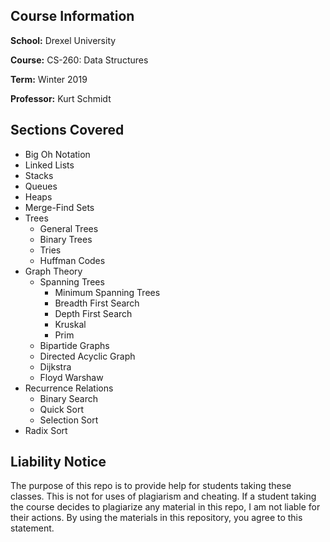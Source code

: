 ## Course Information

**School:** Drexel University

**Course:** CS-260: Data Structures

**Term:** Winter 2019

**Professor:** Kurt Schmidt

## Sections Covered
- Big Oh Notation
- Linked Lists
- Stacks
- Queues
- Heaps
- Merge-Find Sets
- Trees
  - General Trees
  - Binary Trees
  - Tries
  - Huffman Codes
- Graph Theory
  - Spanning Trees
    - Minimum Spanning Trees
    - Breadth First Search
    - Depth First Search
    - Kruskal
    - Prim
  - Bipartide Graphs
  - Directed Acyclic Graph
  - Dijkstra
  - Floyd Warshaw
- Recurrence Relations
  - Binary Search
  - Quick Sort
  - Selection Sort
- Radix Sort

## Liability Notice
The purpose of this repo is to provide help for students taking these classes.
This is not for uses of plagiarism and cheating.
If a student taking the course decides to plagiarize any material in this repo,
I am not liable for their actions.
By using the materials in this repository, you agree to this statement.
